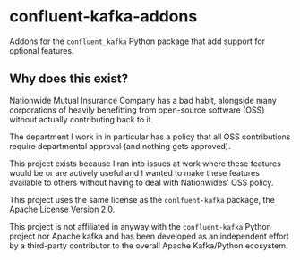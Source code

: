 # confluent-kafka-addons
Addons for the `confluent_kafka` Python package that add support for optional features.

## Why does this exist?
Nationwide Mutual Insurance Company has a bad habit, alongside many corporations of heavily benefitting from open-source software (OSS) without actually contributing back to it.

The department I work in in particular has a policy that all OSS contributions require departmental approval (and nothing gets approved).

This project exists because I ran into issues at work where these features would be or are actively useful and I wanted to make these features available to others without having to deal with Nationwides' OSS policy.

This project uses the same license as the `conlfuent-kafka` package, the Apache License Version 2.0.

This project is not affiliated in anyway with the `confluent-kafka` Python project nor Apache kafka and has been developed as an independent effort by a third-party contributor to the overall Apache Kafka/Python ecosystem.